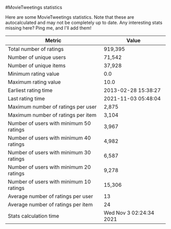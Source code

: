 #MovieTweetings statistics

Here are some MovieTweetings statistics. Note that these are autocalculated and may not be completely up to date. Any interesting stats missing here? Ping me, and I'll add them!

Metric | Value
--- | ---
Total number of ratings                 | 919,395
Number of unique users                  | 71,542
Number of unique items                  | 37,928
Minimum rating value                    | 0.0
Maximum rating value                    | 10.0
Earliest rating time                    | 2013-02-28 15:38:27
Last rating time                        | 2021-11-03 05:48:04
Maximum number of ratings per user      | 2,875
Maximum number of ratings per item      | 3,104
Number of users with minimum 50 ratings | 3,967
Number of users with minimum 40 ratings | 4,982
Number of users with minimum 30 ratings | 6,587
Number of users with minimum 20 ratings | 9,278
Number of users with minimum 10 ratings | 15,306
Average number of ratings per user      | 13
Average number of ratings per item      | 24
Stats calculation time                  | Wed Nov  3 02:24:34 2021

